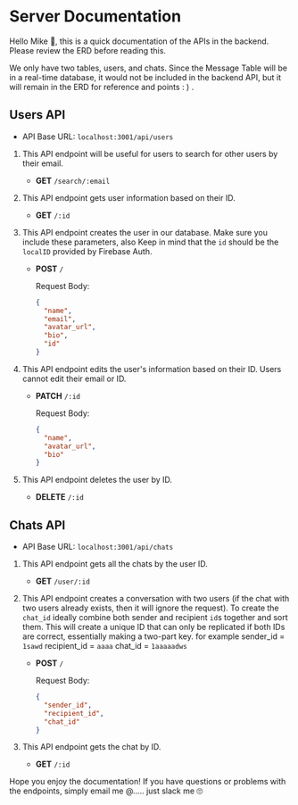 # Server Documentation

Hello Mike 🫡, this is a quick documentation of the APIs in the backend. Please review the ERD before reading this.

We only have two tables, users, and chats. Since the Message Table will be in a real-time database, it would not be included in the backend API, but it will remain in the ERD for reference and points : ) .

## Users API

- API Base URL: `localhost:3001/api/users`

1. This API endpoint will be useful for users to search for other users by their email.

   - **GET** `/search/:email`

2. This API endpoint gets user information based on their ID.

   - **GET** `/:id`

3. This API endpoint creates the user in our database. Make sure you include these parameters, also Keep in mind that the `id` should be the `localID` provided by Firebase Auth.

   - **POST** `/`

     Request Body:

     ```json
     {
       "name",
       "email",
       "avatar_url",
       "bio",
       "id"
     }
     ```

4. This API endpoint edits the user's information based on their ID. Users cannot edit their email or ID.

   - **PATCH** `/:id`

     Request Body:

     ```json
     {
       "name",
       "avatar_url",
       "bio"
     }
     ```

5. This API endpoint deletes the user by ID.

   - **DELETE** `/:id`

## Chats API

- API Base URL: `localhost:3001/api/chats`

1. This API endpoint gets all the chats by the user ID.

   - **GET** `/user/:id`

2. This API endpoint creates a conversation with two users (if the chat with two users already exists, then it will ignore the request). To create the `chat_id` ideally combine both sender and recipient `id`s together and sort them. This will create a unique ID that can only be replicated if both IDs are correct, essentially making a two-part key. for example sender_id = `1sawd` recipient_id = `aaaa` chat_id = `1aaaaadws`

   - **POST** `/`

     Request Body:

     ```json
     {
       "sender_id",
       "recipient_id",
       "chat_id"
     }
     ```

3. This API endpoint gets the chat by ID.

   - **GET** `/:id`

Hope you enjoy the documentation! If you have questions or problems with the endpoints, simply email me @..... just slack me 🙄
